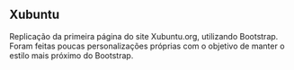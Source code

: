 ## Xubuntu

Replicação da primeira página do site Xubuntu.org, utilizando Bootstrap. Foram feitas poucas personalizações próprias com o objetivo de manter o estilo mais próximo do Bootstrap.